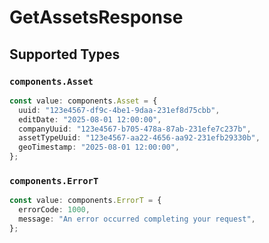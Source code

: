 # GetAssetsResponse


## Supported Types

### `components.Asset`

```typescript
const value: components.Asset = {
  uuid: "123e4567-df9c-4be1-9daa-231ef8d75cbb",
  editDate: "2025-08-01 12:00:00",
  companyUuid: "123e4567-b705-478a-87ab-231efe7c237b",
  assetTypeUuid: "123e4567-aa22-4656-aa92-231efb29330b",
  geoTimestamp: "2025-08-01 12:00:00",
};
```

### `components.ErrorT`

```typescript
const value: components.ErrorT = {
  errorCode: 1000,
  message: "An error occurred completing your request",
};
```

